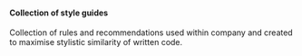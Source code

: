 #### Collection of style guides
Collection of rules and recommendations used within company and created to maximise stylistic similarity of written code.
